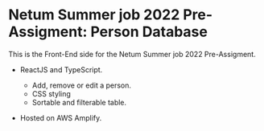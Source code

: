 # Netum Summer job 2022 Pre-Assigment: Person Database

This is the Front-End side for the Netum Summer job 2022 Pre-Assigment.

- ReactJS and TypeScript.

    - Add, remove or edit a person.
    - CSS styling
    - Sortable and filterable table.

- Hosted on AWS Amplify.
